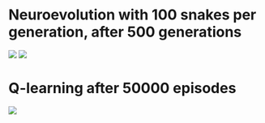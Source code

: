 # Neuroevolution with 100 snakes per generation, after 500 generations
<img src="GIFS/NN_500a.gif" style="height=200px;">
<img src="GIFS/NN_500.gif" style="height=200px;">

# Q-learning after 50000 episodes
<img src="GIFS/Q_50000.gif" style="height=200px;">
